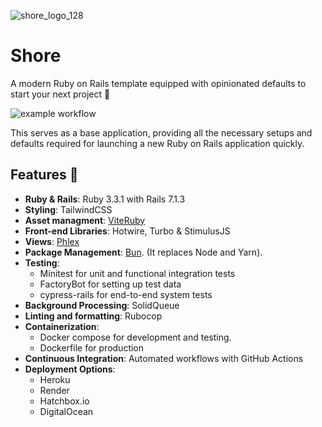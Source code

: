 ![shore_logo_128](https://github.com/yatish27/shore/assets/1014383/fbad8ed2-9510-4693-a342-4bafa515b164)

# Shore

A modern Ruby on Rails template equipped with opinionated defaults to start your next project 🚀

![example workflow](https://github.com/yatish27/shore/actions/workflows/ci.yml/badge.svg)

This serves as a base application, providing all the necessary setups and defaults required for launching a new Ruby on Rails application quickly.


## Features 🌟
- **Ruby & Rails**: Ruby 3.3.1 with Rails 7.1.3
- **Styling**: TailwindCSS
- **Asset managment**: [ViteRuby](https://github.com/ElMassimo/vite_ruby)
- **Front-end Libraries**: Hotwire, Turbo & StimulusJS 
- **Views**: [Phlex](https://www.phlex.fun)
- **Package Management**: [Bun](https://bun.sh). (It replaces Node and Yarn).
- **Testing**:
  - Minitest for unit and functional integration tests
  - FactoryBot for setting up test data
  - cypress-rails for end-to-end system tests
- **Background Processing**: SolidQueue 
- **Linting and formatting**: Rubocop
- **Containerization**:
  - Docker compose for development and testing.
  - Dockerfile for production
- **Continuous Integration**: Automated workflows with GitHub Actions
- **Deployment Options**:
  - Heroku
  - Render
  - Hatchbox.io
  - DigitalOcean

